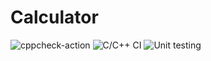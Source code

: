 # Calculator

![cppcheck-action](https://github.com/99003155/Calculator/workflows/cppcheck-action/badge.svg)
![C/C++ CI](https://github.com/99003155/Calculator/workflows/C/C++%20CI/badge.svg) 
![Unit testing](https://github.com/99003155/Calculator/workflows/Unit%20testing/badge.svg)
